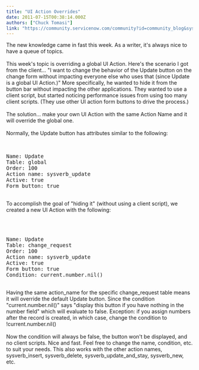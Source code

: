 ```yaml
---
title: "UI Action Overrides"
date: 2011-07-15T00:38:14.000Z
authors: ["Chuck Tomasi"]
link: "https://community.servicenow.com/community?id=community_blog&sys_id=d01e6e2ddbd0dbc01dcaf3231f9619df"
---
```

<p>The new knowledge came in fast this week. As a writer, it's always nice to have a queue of topics.<br /><br />This week's topic is overriding a global UI Action. Here's the scenario I got from the client… "I want to change the behavior of the Update button on the change form without impacting everyone else who uses that (since Update is a global UI Action.)" More specifically, he wanted to hide it from the button bar without impacting the other applications. They wanted to use a client script, but started noticing performance issues from using too many client scripts. (They use other UI action form buttons to drive the process.)<br /><br />The solution… make your own UI Action with the same Action Name and it will override the global one.<br /><br />Normally, the Update button has attributes similar to the following:<br /><pre __default_attr="plain" __jive_macro_name="code" class="jive_text_macro jive_macro_code"><br /><br />Name: Update<br />Table: global<br />Order: 100<br />Action name: sysverb_update<br />Active: true<br />Form button: true<br /></pre><br />To accomplish the goal of "hiding it" (without using a client script), we created a new UI Action with the following:<br /><br /><pre __default_attr="plain" __jive_macro_name="code" class="jive_text_macro jive_macro_code"><br /><br />Name: Update<br />Table: change_request<br />Order: 100<br />Action name: sysverb_update<br />Active: true<br />Form button: true<br />Condition: current.number.nil()<br /></pre><br />Having the same action_name for the specific change_request table means it will override the default Update button. Since the condition "current.number.nil()" says "display this button if you have nothing in the number field" which will evaluate to false. Exception: if you assign numbers after the record is created, in which case, change the condition to !current.number.nil()<br /><br />Now the condition will always be false, the button won't be displayed, and no client scripts. Nice and fast. Feel free to change the name, condition, etc. to suit your needs. This also works with the other action names, sysverb_insert, sysverb_delete, sysverb_update_and_stay, sysverb_new, etc.<br /><br /><img  alt="" class="jive-image" src="6ad623b1db181704ed6af3231f9619c2.iix" /></p>